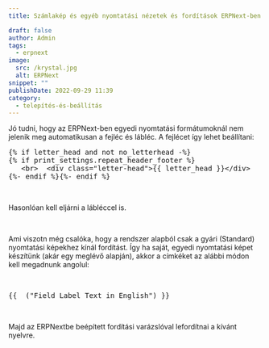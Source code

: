 ```yaml
---
title: Számlakép és egyéb nyomtatási nézetek és fordítások ERPNext-ben

draft: false
author: Admin
tags:
  - erpnext
image:
  src: /krystal.jpg
  alt: ERPNext
snippet: ""
publishDate: 2022-09-29 11:39
category:
  - telepítés-és-beállítás
---
```


<div class="ql-editor read-mode"><p>Jó tudni, hogy az ERPNext-ben egyedi nyomtatási formátumoknál nem jelenik meg automatikusan a fejléc és lábléc. A fejlécet így lehet beállítani: </p><pre class="ql-code-block-container" spellcheck="false"><div class="ql-code-block">{% if letter_head and not no_letterhead -%}</div><div class="ql-code-block">{% if print_settings.repeat_header_footer %}</div><div class="ql-code-block"> &nbsp; &lt;br&gt; &nbsp;&lt;div class="letter-head"&gt;{{ letter_head }}&lt;/div&gt;</div><div class="ql-code-block">{%- endif %}{%- endif %}</div></pre><p><br></p><p>Hasonlóan kell eljárni a lábléccel is. </p><p><br></p><p>Ami viszotn még csalóka, hogy a rendszer alapból csak a gyári (Standard) nyomtatási képekhez kínál fordítást. Így ha saját, egyedi nyomtatási képet készítünk (akár egy meglévő alapján), akkor a címkéket az alábbi módon kell megadnunk angolul: </p><p><br></p><pre class="ql-code-block-container" spellcheck="false"><div class="ql-code-block">{{ _("Field Label Text in English") }}</div></pre><p><br></p><p>Majd az ERPNextbe beépített fordítási varázslóval lefordítnai a kívánt nyelvre. </p></div>
